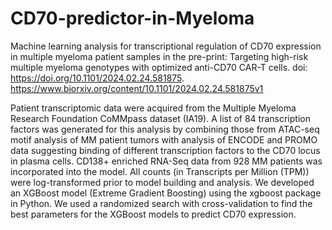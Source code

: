 # CD70-predictor-in-Myeloma
Machine learning analysis for transcriptional regulation of CD70 expression in multiple myeloma patient samples in the pre-print: Targeting high-risk multiple myeloma genotypes with optimized anti-CD70 CAR-T cells. doi: https://doi.org/10.1101/2024.02.24.581875. https://www.biorxiv.org/content/10.1101/2024.02.24.581875v1

Patient transcriptomic data were acquired from the Multiple Myeloma Research Foundation CoMMpass dataset (IA19). A list of 84 transcription factors was generated for this analysis by combining those from ATAC-seq motif analysis of MM patient tumors with analysis of ENCODE and PROMO data suggesting binding of different transcription factors to the CD70 locus in plasma cells. CD138+ enriched RNA-Seq data from 928 MM patients was incorporated into the model. All counts (in Transcripts per Million (TPM)) were log-transformed prior to model building and analysis. We developed an XGBoost model (Extreme Gradient Boosting) using the xgboost package in Python. We used a randomized search with cross-validation to find the best parameters for the XGBoost models to predict CD70 expression. 
